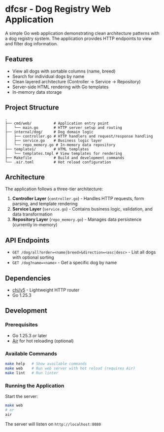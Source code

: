 # dfcsr - Dog Registry Web Application

A simple Go web application demonstrating clean architecture patterns with a dog registry system. The application provides HTTP endpoints to view and filter dog information.

## Features

- View all dogs with sortable columns (name, breed)
- Search for individual dogs by name
- Clean layered architecture (Controller → Service → Repository)
- Server-side HTML rendering with Go templates
- In-memory data storage

## Project Structure

```
.
├── cmd/web/          # Application entry point
│   └── main.go       # HTTP server setup and routing
├── internal/dog/     # Dog domain logic
│   ├── controller.go # HTTP handlers and request/response handling
│   ├── service.go    # Business logic layer
│   └── repo_memory.go # In-memory data repository
├── templates/        # HTML templates
│   └── templates.tmpl # View templates for rendering
├── Makefile          # Build and development commands
└── .air.toml         # Hot reload configuration
```

## Architecture

The application follows a three-tier architecture:

1. **Controller Layer** (`controller.go`) - Handles HTTP requests, form parsing, and template rendering
2. **Service Layer** (`service.go`) - Contains business logic, validation, and data transformation
3. **Repository Layer** (`repo_memory.go`) - Manages data persistence (currently in-memory)

## API Endpoints

- `GET /dog/all?order=<name|breed>&direction=<asc|desc>` - List all dogs with optional sorting
- `GET /dog?name=<name>` - Get a specific dog by name

## Dependencies

- [chi/v5](https://github.com/go-chi/chi) - Lightweight HTTP router
- Go 1.25.3

## Development

### Prerequisites
- Go 1.25.3 or later
- [Air](https://github.com/cosmtrek/air) for hot reloading (optional)

### Available Commands

```bash
make help   # Show available commands
make web    # Run web server with hot reload (requires Air)
make lint   # Run linter
```

### Running the Application

Start the server:
```bash
make web
# or
air
```

The server will listen on `http://localhost:8080`
